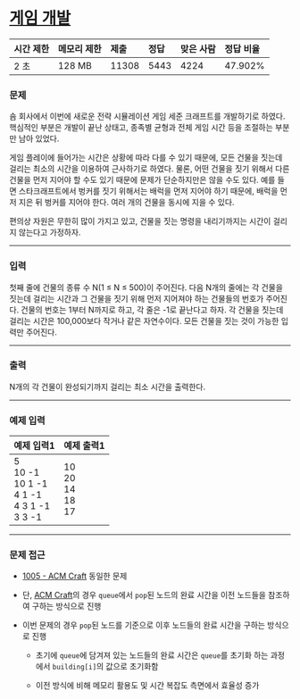 # [게임 개발](https://www.acmicpc.net/problem/1516)

<div align = center>

| 시간 제한 | 메모리 제한 | 제출  | 정답 | 맞은 사람 | 정답 비율 |
| :-------- | :---------- | :---- | :--- | :-------- | :-------- |
| 2 초      | 128 MB      | 11308 | 5443 | 4224      | 47.902%   |

</div>

### 문제

숌 회사에서 이번에 새로운 전략 시뮬레이션 게임 세준 크래프트를 개발하기로 하였다. 핵심적인 부분은 개발이 끝난 상태고, 종족별 균형과 전체 게임 시간 등을 조절하는 부분만 남아 있었다.

게임 플레이에 들어가는 시간은 상황에 따라 다를 수 있기 때문에, 모든 건물을 짓는데 걸리는 최소의 시간을 이용하여 근사하기로 하였다. 물론, 어떤 건물을 짓기 위해서 다른 건물을 먼저 지어야 할 수도 있기 때문에 문제가 단순하지만은 않을 수도 있다. 예를 들면 스타크래프트에서 벙커를 짓기 위해서는 배럭을 먼저 지어야 하기 때문에, 배럭을 먼저 지은 뒤 벙커를 지어야 한다. 여러 개의 건물을 동시에 지을 수 있다.

편의상 자원은 무한히 많이 가지고 있고, 건물을 짓는 명령을 내리기까지는 시간이 걸리지 않는다고 가정하자.

---

### 입력

첫째 줄에 건물의 종류 수 N(1 ≤ N ≤ 500)이 주어진다. 다음 N개의 줄에는 각 건물을 짓는데 걸리는 시간과 그 건물을 짓기 위해 먼저 지어져야 하는 건물들의 번호가 주어진다. 건물의 번호는 1부터 N까지로 하고, 각 줄은 -1로 끝난다고 하자. 각 건물을 짓는데 걸리는 시간은 100,000보다 작거나 같은 자연수이다. 모든 건물을 짓는 것이 가능한 입력만 주어진다.

---

### 출력

N개의 각 건물이 완성되기까지 걸리는 최소 시간을 출력한다.

---

### 예제 입력

| 예제 입력1                                                 | 예제 출력1                     |
| :--------------------------------------------------------- | :----------------------------- |
| 5<br/>10 -1<br/>10 1 -1<br/>4 1 -1<br/>4 3 1 -1<br/>3 3 -1 | 10<br/>20<br/>14<br/>18<br/>17 |

---

### 문제 접근

  - [1005 - ACM Craft](https://github.com/firemancha/Algorithm/tree/main/Baekjoon/TopologicalSort/%5B1005%5DACM%20Craft) 동일한 문제

  - 단, [ACM Craft](https://github.com/firemancha/Algorithm/tree/main/Baekjoon/TopologicalSort/%5B1005%5DACM%20Craft)의 경우 `queue`에서 `pop`된 노드의 완료 시간을 이전 노드들을 참조하여 구하는 방식으로 진행

  - 이번 문제의 경우 `pop`된 노드를 기준으로 이후 노드들의 완료 시간을 구하는 방식으로 진행

    - 초기에 `queue`에 담겨져 있는 노드들의 완료 시간은 `queue`를 초기화 하는 과정에서 `building[i]`의 값으로 초기화함

    - 이전 방식에 비해 메모리 활용도 및 시간 복잡도 측면에서 효율성 증가